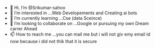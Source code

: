 - 👋 Hi, I’m @Srikumar-sahoo
- 👀 I’m interested in ...Web Developements and Creating ai bots
- 🌱 I’m currently learning ...Cse (data Sceince) 
- 💞️ I’m looking to collaborate on ...Google or pursuing my own Dream carrer Ahead
- 📫 How to reach me ...you can mail me but i will not giv emy email id now because i did not thik that it is secure 

<!---
Srikumar-sahoo/Srikumar-sahoo is a ✨ special ✨ repository because its `README.md` (this file) appears on your GitHub profile.
You can click the Preview link to take a look at your changes.
--->

